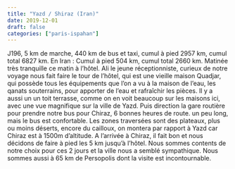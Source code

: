 ```yaml
---
title: "Yazd / Shiraz (Iran)"
date: 2019-12-01
draft: false
categories: ["paris-ispahan"]
---
```


J196, 5 km de marche, 440 km de bus et taxi, cumul à pied 2957 km, cumul total 6827 km. En Iran : Cumul à pied 504 km, cumul total 2660 km.
Matinée très tranquille ce matin à l’hôtel. Ali le jeune réceptionniste, curieux de notre voyage nous fait faire le tour de l’hôtel, qui est une vieille maison Quadjar, qui possède tous les équipements que l’on a vu à la maison de l’eau, les qanats souterrains, pour apporter de l’eau et rafraîchir les pièces. Il y a aussi un un toit terrasse, comme on en voit beaucoup sur les maisons ici, avec une vue magnifique sur la ville de Yazd.
Puis direction la gare routière pour prendre notre bus pour Chiraz, 6 bonnes heures de route. un peu long, mais le bus est confortable. Les zones traversées sont des plateaux, plus ou moins déserts, encore du cailloux, on montera par rapport à Yazd car Chiraz est à 1500m d’altitude. A l’arrivée à Chiraz, il fait bon et nous décidons de faire à pied les 5 km jusqu’à l’hôtel. Nous sommes contents de notre choix pour ces 2 jours et la ville nous a semblé sympathique. Nous sommes aussi à 65 km de Persopolis dont la visite est incontournable.
